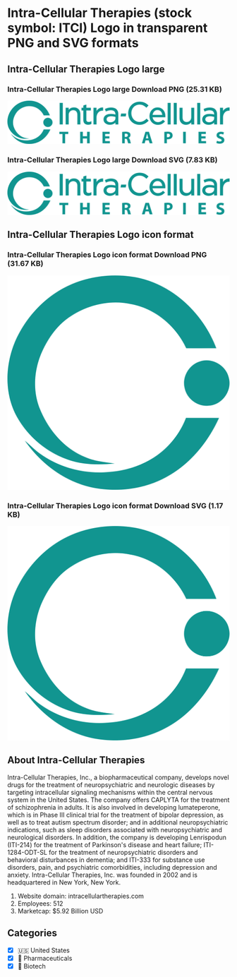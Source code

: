 # Intra-Cellular Therapies (stock symbol: ITCI) Logo in transparent PNG and SVG formats

## Intra-Cellular Therapies Logo large

### Intra-Cellular Therapies Logo large Download PNG (25.31 KB)

![Intra-Cellular Therapies Logo large Download PNG (25.31 KB)](/img/orig/ITCI_BIG-f7881625.png)

### Intra-Cellular Therapies Logo large Download SVG (7.83 KB)

![Intra-Cellular Therapies Logo large Download SVG (7.83 KB)](/img/orig/ITCI_BIG-a9961338.svg)

## Intra-Cellular Therapies Logo icon format

### Intra-Cellular Therapies Logo icon format Download PNG (31.67 KB)

![Intra-Cellular Therapies Logo icon format Download PNG (31.67 KB)](/img/orig/ITCI-e405e230.png)

### Intra-Cellular Therapies Logo icon format Download SVG (1.17 KB)

![Intra-Cellular Therapies Logo icon format Download SVG (1.17 KB)](/img/orig/ITCI-69a3c4f4.svg)

## About Intra-Cellular Therapies

Intra-Cellular Therapies, Inc., a biopharmaceutical company, develops novel drugs for the treatment of neuropsychiatric and neurologic diseases by targeting intracellular signaling mechanisms within the central nervous system in the United States. The company offers CAPLYTA for the treatment of schizophrenia in adults. It is also involved in developing lumateperone, which is in Phase III clinical trial for the treatment of bipolar depression, as well as to treat autism spectrum disorder; and in additional neuropsychiatric indications, such as sleep disorders associated with neuropsychiatric and neurological disorders. In addition, the company is developing Lenrispodun (ITI-214) for the treatment of Parkinson's disease and heart failure; ITI-1284-ODT-SL for the treatment of neuropsychiatric disorders and behavioral disturbances in dementia; and ITI-333 for substance use disorders, pain, and psychiatric comorbidities, including depression and anxiety. Intra-Cellular Therapies, Inc. was founded in 2002 and is headquartered in New York, New York.

1. Website domain: intracellulartherapies.com
2. Employees: 512
3. Marketcap: $5.92 Billion USD


## Categories
- [x] 🇺🇸 United States
- [x] 💊 Pharmaceuticals
- [x] 🧬 Biotech
